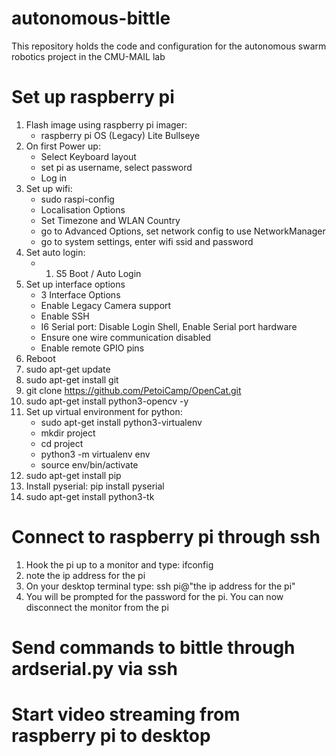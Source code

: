 # autonomous-bittle
This repository holds the code and configuration for the autonomous swarm robotics project in the CMU-MAIL lab

# Set up raspberry pi
1. Flash image using raspberry pi imager:
   - raspberry pi OS (Legacy) Lite Bullseye
2. On first Power up:
   - Select Keyboard layout
   - set pi as username, select password
   - Log in
3. Set up wifi:
   - sudo raspi-config
   - Localisation Options
   - Set Timezone and WLAN Country
   - go to Advanced Options, set network config to use NetworkManager
   - go to system settings, enter wifi ssid and password
5. Set auto login:
   - 1. S5 Boot / Auto Login
6. Set up interface options
   - 3 Interface Options
   - Enable Legacy Camera support
   - Enable SSH
   - I6 Serial port: Disable Login Shell, Enable Serial port hardware
   - Ensure one wire communication disabled
   - Enable remote GPIO pins
7. Reboot
8. sudo apt-get update 
9. sudo apt-get install git
10. git clone https://github.com/PetoiCamp/OpenCat.git
11. sudo apt-get install python3-opencv -y
12. Set up virtual environment for python:
    - sudo apt-get install python3-virtualenv
    - mkdir project
    - cd project
    - python3 -m virtualenv env
    - source env/bin/activate
13. sudo apt-get install pip
14. Install pyserial: pip install pyserial
15. sudo apt-get install python3-tk

# Connect to raspberry pi through ssh
1. Hook the pi up to a monitor and type: ifconfig
2. note the ip address for the pi
3. On your desktop terminal type: ssh pi@"the ip address for the pi"
4. You will be prompted for the password for the pi. You can now disconnect the monitor from the pi

# Send commands to bittle through ardserial.py via ssh

# Start video streaming from raspberry pi to desktop
